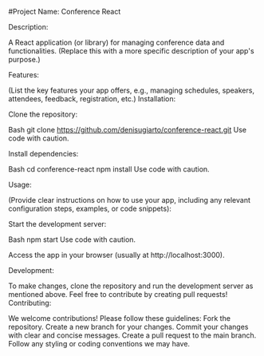#Project Name: Conference React

Description:

A React application (or library) for managing conference data and functionalities. (Replace this with a more specific description of your app's purpose.)

Features:

(List the key features your app offers, e.g., managing schedules, speakers, attendees, feedback, registration, etc.)
Installation:

Clone the repository:

Bash
git clone https://github.com/denisugiarto/conference-react.git
Use code with caution.

Install dependencies:

Bash
cd conference-react
npm install
Use code with caution.

Usage:

(Provide clear instructions on how to use your app, including any relevant configuration steps, examples, or code snippets):

Start the development server:

Bash
npm start
Use code with caution.

Access the app in your browser (usually at http://localhost:3000).

Development:

To make changes, clone the repository and run the development server as mentioned above.
Feel free to contribute by creating pull requests!
Contributing:

We welcome contributions! Please follow these guidelines:
Fork the repository.
Create a new branch for your changes.
Commit your changes with clear and concise messages.
Create a pull request to the main branch.
Follow any styling or coding conventions we may have.
